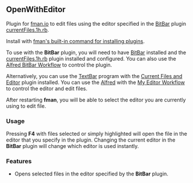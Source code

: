 ## OpenWithEditor

Plugin for [fman.io](https://fman.io) to edit files using the editor specified in the [BitBar](https://getbitbar.com/) plugin [currentFiles.1h.rb](https://getbitbar.com/plugins/System/currentFiles.1h.rb).

Install with [fman's built-in command for installing plugins](https://fman.io/docs/installing-plugins). 

To use with the **BitBar** plugin, you will need to have [BitBar](https://getbitbar.com/) installed and the [currentFiles.1h.rb](https://getbitbar.com/plugins/System/currentFiles.1h.rb) plugin installed and configured. You can also use the [Alfred BitBar Workflow](https://github.com/raguay/MyAlfred/blob/master/Alfred%203/BitBarWorkflow.alfredworkflow) to control the plugin.

Alternatively, you can use the [TextBar](http://richsomerfield.com/apps/textbar/) program with the [Current Files and Editor](https://github.com/raguay/TextBarScripts/blob/master/Current%20Files%20and%20Editor.textbar) plugin installed. You can use the [Alfred](https://www.alfredapp.com/) with the [My Editor Workflow](https://github.com/raguay/MyAlfred/blob/master/Alfred%203/My%20Editor%20Workflow.alfredworkflow) to control the editor and edit files.

After restarting **fman**, you will be able to select the editor you are currently using to edit file.

### Usage

Pressing **F4** with files selected or simply highlighted will open the file in the editor that you specify in the plugin. Changing the current editor in the **BitBar** plugin will change which editor is used instantly.

### Features

 - Opens selected files in the editor specified by the **BitBar** plugin.
